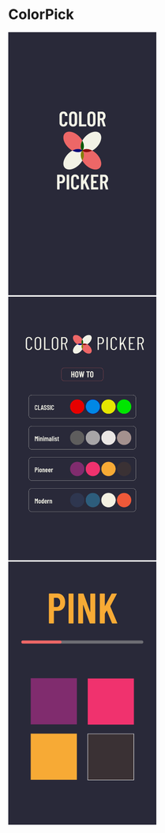 # ColorPick
<img src="logopage.png" width="300px">
<img src="startscreen.png" width="300px">
<img src="demopioneer1.png" width="300px">
